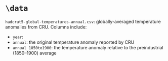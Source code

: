 # `\data`

`hadcrut5-global-temperatures-annual.csv`: globally-averaged temperature anomalies from CRU. Columns include:

  - `year`:
  - `annual`: the original temperature anomaly reported by CRU
  - `annual_1850to1900`: the temperature anomaly relative to the preindustrial (1850–1900) average
